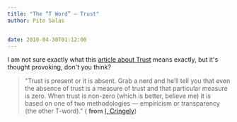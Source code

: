 ```yaml
---
title: "The “T Word” – Trust"
author: Pito Salas


date: 2010-04-30T01:12:00
---
```




I am not sure exactly what this [article about
Trust](<http://www.cringely.com/2010/04/the-t-word/>) means exactly, but it's
thought provoking, don't you think?

> "Trust is present or it is absent. Grab a nerd and he’ll tell you that even
> the absence of trust is a measure of trust and that particular measure is
> zero. When trust is non-zero (which is better, believe me) it is based on
> one of two methodologies — empiricism or transparency (the other T-word)." (
> **from** [I, Cringely](<http://www.cringely.com/2010/04/the-t-word/>))


